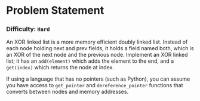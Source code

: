 ﻿# Problem Statement
### Difficulty: `Hard`

An XOR linked list is a more memory efficient doubly linked list. 
Instead of each node holding next and prev fields, it holds a field named both, 
which is an XOR of the next node and the previous node. 
Implement an XOR linked list; it has an `add(element)` which adds the element to the end,
and a `get(index)` which returns the node at index.

If using a language that has no pointers (such as Python), 
you can assume you have access to `get_pointer` and `dereference_pointer`
functions that converts between nodes and memory addresses.
